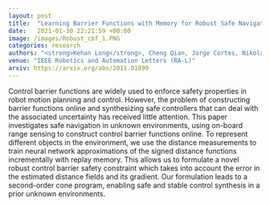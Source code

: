 ```yaml
---
layout: post
title:  "Learning Barrier Functions with Memory for Robust Safe Navigation"
date:   2021-01-30 22:21:59 +00:00
image: /images/Robust_cbf_1.PNG
categories: research
authors: "<strong>Kehan Long</strong>, Cheng Qian, Jorge Cortes, Nikolay Atanasov"
venue: "IEEE Robotics and Automation Letters (RA-L)"
arxiv: https://arxiv.org/abs/2011.01899
---
```


Control barrier functions are widely used to enforce safety properties in robot motion planning and control. However, the problem of constructing barrier functions online and synthesizing safe controllers that can deal with the associated uncertainty has received little attention. This paper investigates safe navigation in unknown environments, using on-board range sensing to construct control barrier functions online. To represent different objects in the environment, we use the distance measurements to train neural network approximations of the signed distance functions incrementally with replay memory. This allows us to formulate a novel robust control barrier safety constraint which takes into account the error in the estimated distance fields and its gradient. Our formulation leads to a second-order cone program, enabling safe and stable control synthesis in a prior unknown environments.
